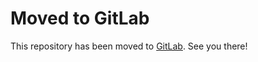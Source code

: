 # Moved to GitLab

This repository has been moved to [GitLab](https://gitlab.elias-haeussler.de/eliashaeussler/api).
See you there!
